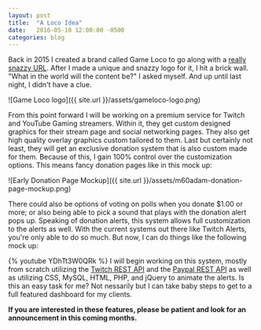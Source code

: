 ```yaml
---
layout: post
title:  "A Loco Idea"
date:   2016-05-10 12:00:00 -0500
categories: blog
---
```

Back in 2015 I created a brand called Game Loco to go along with a [really snazzy URL][gamelo.co]. After I made a unique and snazzy logo for it, I hit a brick wall. "What in the world will the content be?" I asked myself. And up until last night, I didn't have a clue.

![Game Loco logo]({{ site.url }}/assets/gameloco-logo.png)

From this point forward I will be working on a premium service for Twitch and YouTube Gaming streamers. Within it, they get custom designed graphics for their stream page and social networking pages. They also get high quality overlay graphics custom tailored to them. Last but certainly not least, they will get an exclusive donation system that is also custom made for them. Because of this, I gain 100% control over the customization options. This means fancy donation pages like in this mock up:

![Early Donation Page Mockup]({{ site.url }}/assets/m60adam-donation-page-mockup.png)

There could also be options of voting on polls when you donate $1.00 or more; or also being able to pick a sound that plays with the donation alert pops up. Speaking of donation alerts, this system allows full customization to the alerts as well. With the current systems out there like Twitch Alerts, you're only able to do so much. But now, I can do things like the following mock up:

{% youtube YDhTt3W0QRk %}
I will begin working on this system, mostly from scratch utilizing the [Twitch REST API][twitch-api] and the [Paypal REST API][paypal-api] as well as utilizing CSS, MySQL, HTML, PHP, and jQuery to animate the alerts. Is this an easy task for me? Not nessarily but I can take baby steps to get to a full featured dashboard for my clients.

**If you are interested in these features, please be patient and look for an announcement in this coming months.**

[gamelo.co]: http://gamelo.co
[twitch-api]: https://github.com/justintv/Twitch-API
[paypal-api]: https://developer.paypal.com/docs/api/